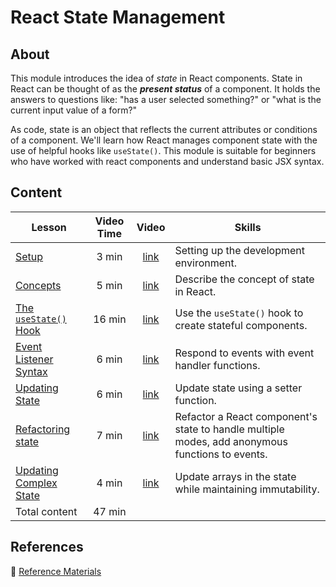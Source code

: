 <h1>
  <span class="prefix"></span>
  <span class="headline">React State Management</span>
</h1>

## About

This module introduces the idea of *state* in React components. State in React can be thought of as the ***present status*** of a component. It holds the answers to questions like: "has a user selected something?" or "what is the current input value of a form?"

As code, state is an object that reflects the current attributes or conditions of a component. We'll learn how React manages component state with the use of helpful hooks like `useState()`. This module is suitable for beginners who have worked with react components and understand basic JSX syntax.

## Content

| Lesson | Video Time | Video | Skills |
| ------ | :--------: |:-----:| ------ |
| [Setup](../setup/README.md)                                   |  3 min | [link](https://generalassembly.wistia.com/medias/97o6fopyj9) | Setting up the development environment.                                                         |
| [Concepts](../concepts/README.md)                             |  5 min | [link](https://generalassembly.wistia.com/medias/5hjwua9qod) | Describe the concept of state in React.                                                         |
| [The `useState()` Hook](../the-use-state-hook/README.md)      | 16 min | [link](https://generalassembly.wistia.com/medias/k6vcan19cw) | Use the `useState()` hook to create stateful components.                                        |
| [Event Listener Syntax](../event-listener-syntax/README.md)   |  6 min | [link](https://generalassembly.wistia.com/medias/5kfplxjj84) | Respond to events with event handler functions.                                                 |
| [Updating State](../updating-state/README.md)                 |  6 min | [link](https://generalassembly.wistia.com/medias/wy5pgd3q3u) | Update state using a setter function.                                                           |
| [Refactoring state](../refactoring-state/README.md)           |  7 min | [link](https://generalassembly.wistia.com/medias/sbscduh4hb) | Refactor a React component's state to handle multiple modes, add anonymous functions to events. |
| [Updating Complex State](../updating-complex-state/README.md) |  4 min | [link](https://generalassembly.wistia.com/medias/5xl0etqxf4) | Update arrays in the state while maintaining immutability.                                      |
| Total content                                                 | 47 min |                                                              |                                                                                                 |

## References

📖 [Reference Materials](../references/README.md)
